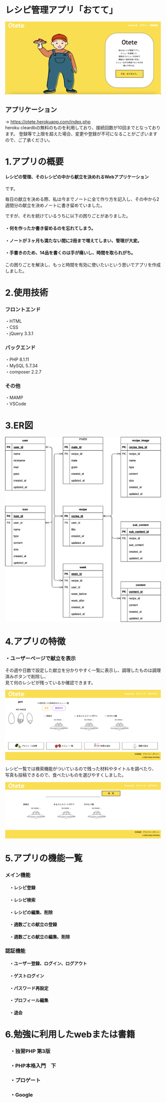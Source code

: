 # レシピ管理アプリ「おてて」
![top image](./views/images/TopImage.png)

## アプリケーション
→ https://otete.herokuapp.com/index.php <br>
heroku cleardbの無料のものを利用しており、接続回数が10回までとなっております。
登録等で上限を超えた場合、変更や登録が不可になることがございますので、ご了承ください。
# 1.アプリの概要
#### レシピの管理、そのレシピの中から献立を決めれるWebアプリケーション
です。

毎日の献立を決める際、私は今までノートに全て作り方を記入し、その中から2週間分の献立を決めノートに書き留めていました。

ですが、それを続けているうちに以下の困りごとがありました。

#### ・何を作ったか書き留めるのを忘れてしまう。
#### ・ノートが３ヶ月も満たない間に2冊まで増えてしまい、管理が大変。
#### ・手書きのため、14品を書くのは手が痛いし、時間を取られがち。

この困りごとを解決し、もっと時間を有効に使いたいという思いでアプリを作成しました。

# 2.使用技術
### フロントエンド
・HTML<br>
・CSS<br>
・jQuery 3.3.1<br>

### バックエンド
・PHP 8.1.11<br>
・MySQL 5.7.34<br>
・composer 2.2.7<br>

### その他
・MAMP<br>
・VSCode<br>

# 3.ER図
![top image](./views/images/er.png)
# 4.アプリの特徴
### ・ユーザーページで献立を表示
その週や日数で設定した献立を分かりやすく一覧に表示し、調理したものは調理済みボタンで削除し、<br>
見て何のレシピが残っているか確認できます。

![app image](./views/images/userImage.png)

レシピ一覧では検索機能がついているので残った材料やタイトルを調べたり、
写真も投稿できるので、食べたいものを選びやすくしました。

![app image](./views/images/recipe.png)

# 5.アプリの機能一覧
### メイン機能
#### 　・レシピ登録
#### 　・レシピ検索
#### 　・レシピの編集、削除
#### 　・週数ごとの献立の登録
#### 　・週数ごとの献立の編集、削除

### 認証機能
#### 　・ユーザー登録、ログイン、ログアウト
#### 　・ゲストログイン
#### 　・パスワード再設定
#### 　・プロフィール編集
#### 　・退会

# 6.勉強に利用したwebまたは書籍
### 　・独習PHP 第3版
### 　・PHP本格入門　下
### 　・プロゲート
### 　・Google